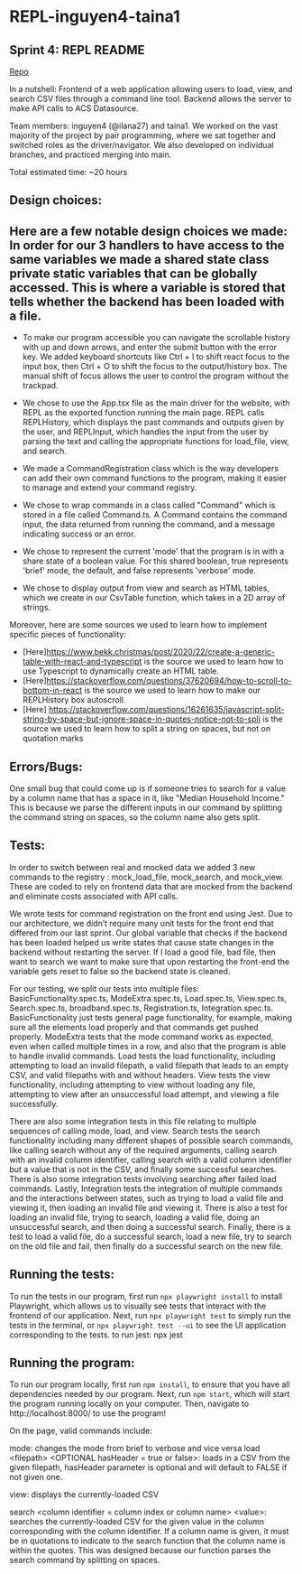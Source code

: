 # REPL-inguyen4-taina1

## Sprint 4: REPL README


[Repo](https://github.com/cs0320-f23/repl-inguyen4-taina1)


In a nutshell: Frontend of a web application allowing users to load, view, and search
CSV files through a command line tool. Backend allows the server to make API calls to ACS Datasource. 


Team members: inguyen4 (@ilana27) and taina1. We worked on the vast majority of the project by pair programming, where we sat together and switched roles as the driver/navigator. We also developed on individual branches, and practiced merging into main.


Total estimated time: ~20 hours


## Design choices:


Here are a few notable design choices we made:
In order for our 3 handlers to have access to the same variables we made a shared state class private static variables that can be globally accessed.
This is where a variable is stored that tells whether the backend has been loaded with a file. 
- 
- To make our program accessible you can navigate the scrollable history with up and down arrows, and enter the submit button with the error key. We added keyboard shortcuts like Ctrl + I to shift react focus to the input box, then Ctrl + O to shift the focus to the output/history box. The manual shift of focus allows the user to control the program without the trackpad.


- We chose to use the App.tsx file as the main driver for the website, with REPL as the exported function running the main page. REPL calls REPLHistory, which displays the past commands and outputs given by the user, and REPLInput, which handles the input from the user by parsing the text and calling the appropriate functions for load_file, view, and search.


- We made a CommandRegistration class which is the way developers can add their own command functions to the program,  making it easier to manage and extend your command registry.


- We chose to wrap commands in a class called "Command" which is stored in a file called Command.ts. A Command contains the command input, the data returned from running the command, and a message indicating success or an error.


- We chose to represent the current 'mode' that the program is in with a share state of a boolean value. For this shared boolean, true represents 'brief' mode, the default, and false represents 'verbose' mode.
- We chose to display output from view and search as HTML tables, which we create in our CsvTable function, which takes in a 2D array of strings.


Moreover, here are some sources we used to learn how to implement specific pieces of functionality:
- [Here]https://www.bekk.christmas/post/2020/22/create-a-generic-table-with-react-and-typescript is the source we used to learn how to use
Typescript to dynamically create an HTML table.
- [Here]https://stackoverflow.com/questions/37620694/how-to-scroll-to-bottom-in-react is the source we used to learn how to make our REPLHistory box autoscroll.
- [Here] https://stackoverflow.com/questions/16261635/javascript-split-string-by-space-but-ignore-space-in-quotes-notice-not-to-spli is the source we used to learn how to split a string on spaces, but not on quotation marks


## Errors/Bugs:


One small bug that could come up is if someone tries to search for a value by a column name that has a space in it, like "Median Household Income." This is because we parse the different inputs in our command by splitting the command string on spaces, so the column name also gets split.


## Tests:
In order to switch between real and mocked data we added 3 new commands to the registry : mock_load_file, mock_search, and mock_view. These are coded to rely on frontend data that are mocked from the backend and eliminate costs associated with API calls.


We wrote tests for command registration on the front end using Jest. Due to our architecture, we didn’t require many unit tests for the front end that differed from our last sprint. 
Our global variable that checks if the backend has been loaded helped us write states that cause state changes in the backend without restarting the server. If I load a good file, bad file, then want to search we want to make sure that upon restarting the front-end the variable gets reset to false so the backend state is cleaned.


For our testing, we split our tests into multiple files: BasicFunctionality.spec.ts, ModeExtra.spec.ts, Load.spec.ts, View.spec.ts, Search.spec.ts, broadband.spec.ts, Registration.ts,  Integration.spec.ts. BasicFunctionality just tests general page functionality, for example, making sure all the elements load properly and that commands get pushed properly. ModeExtra tests that the mode command works as expected, even when called multiple times in a row, and also that the program is able to handle invalid commands. Load tests the load functionality, including attempting to load an invalid filepath, a valid filepath that leads to an empty CSV, and valid filepaths with and without headers. View tests the view functionality, including attempting to view without loading any file, attempting to view after an unsuccessful load attempt, and viewing a file successfully. 


There are also some integration tests in this file relating to multiple sequences of calling mode, load, and view. Search tests the search functionality including many different shapes of possible search commands, like calling search without any of the required arguments, calling search with an invalid column identifier, calling search with a valid column identifier but a value that is not in the CSV, and finally some successful searches. There is also some integration tests involving searching after failed load commands. Lastly, Integration tests the integration of multiple commands and the interactions between states, such as trying to load a valid file and viewing it, then loading an invalid file and viewing it. There is also a test for loading an invalid file, trying to search, loading a valid file, doing an unsuccessful search, and then doing a successful search. Finally, there is a test to load a valid file, do a successful search, load a new file, try to search on the old file and fail, then finally do a successful search on the new file.


## Running the tests:


To run the tests in our program, first run `npx playwright install` to install Playwright, which allows us to visually see tests that interact with the frontend of our application. Next, run `npx playwright test` to simply run the tests in the terminal, or `npx playwright test --ui` to see the UI application corresponding to the tests.
to run jest: npx jest


## Running the program:


To run our program locally, first run `npm install`, to ensure that you have all dependencies needed by our program. Next, run `npm start`, which will start the program running locally on your computer. Then, navigate to http://localhost:8000/ to use the program!


On the page, valid commands include:


mode: changes the mode from brief to verbose and vice versa
load &lt;filepath&gt; &lt;OPTIONAL hasHeader = true or false&gt;: loads in a CSV from the given filepath, hasHeader parameter is optional and will default to FALSE if not given one.


view: displays the currently-loaded CSV


search &lt;column identifier = column index or column name&gt; &lt;value&gt;: searches the currently-loaded CSV for the given value in the column corresponding with the column identifier. If a column name is given, it must be in quotations to indicate to the search function that the column name is within the quotes. This was designed because our function parses the search command by splitting on spaces.